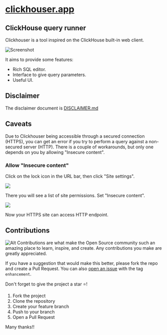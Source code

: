 # [clickhouser.app](http://clickhouser.app)

## ClickHouse query runner

Clickhouser is a tool inspired on the ClickHouse built-in web client.

![Screenshot](https://user-images.githubusercontent.com/1465370/193932950-65b157a8-dd07-4cda-a80c-c64850296130.png "Screenshot")

It aims to provide some features:

- Rich SQL editor.
- Interface to give query parameters.
- Useful UI.

## Disclaimer

The disclaimer document is [DISCLAIMER.md](./DISCLAIMER.md)

## Caveats

Due to Clickhouser being accessible through a secured connection (HTTPS), you can get an error if you try to perform a query against a non-secured server (HTTP). There is a couple of workarounds, but only one depends on you by allowing "Insecure content".

### Allow "Insecure content"

Click on the lock icon in the URL bar, then click "Site settings".

![](https://user-images.githubusercontent.com/1465370/194408254-a966467d-2466-4270-ae36-935a2e64800c.png)

There you will see a list of site permissions. Set "Insecure content".

![](https://user-images.githubusercontent.com/1465370/194408392-771fa206-aecd-4e28-a429-c32c6305a4e3.png)

Now your HTTPS site can access HTTP endpoint.

## Contributions

![Alt](https://repobeats.axiom.co/api/embed/acca0c69aad34ac3815c5b44ffbc5420228cdcc3.svg "Repobeats analytics image")
Contributions are what make the Open Source community such an amazing place to learn, inspire, and create. Any contributions you make are greatly appreciated.

If you have a suggestion that would make this better, please fork the repo and create a Pull Request. You can also [open an issue](http://github.com/antoniovizuete/clickhouser/issues) with the tag `enhancement`.

Don't forget to give the project a star ⭐!

1. Fork the project
2. Clone the repository
3. Create your feature branch
4. Push to your branch
5. Open a Pull Request

Many thanks!!
